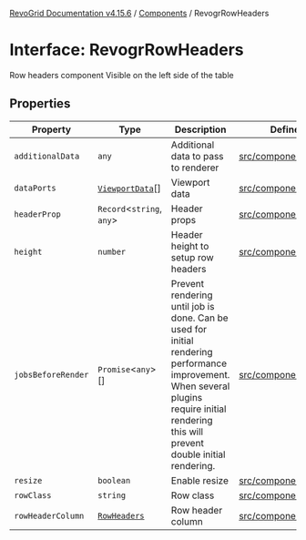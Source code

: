 [RevoGrid Documentation v4.15.6](README.md) / [Components](Namespace.Components.md) / RevogrRowHeaders

# Interface: RevogrRowHeaders

Row headers component
Visible on the left side of the table

## Properties

| Property | Type | Description | Defined in |
| ------ | ------ | ------ | ------ |
| `additionalData` | `any` | Additional data to pass to renderer | [src/components.d.ts:643](https://github.com/revolist/revogrid/blob/8ab186c1ae2faee97d25784acff6dbf4187524f8/src/components.d.ts#L643) |
| `dataPorts` | [`ViewportData`](TypeAlias.ViewportData.md)[] | Viewport data | [src/components.d.ts:647](https://github.com/revolist/revogrid/blob/8ab186c1ae2faee97d25784acff6dbf4187524f8/src/components.d.ts#L647) |
| `headerProp` | `Record`\<`string`, `any`\> | Header props | [src/components.d.ts:651](https://github.com/revolist/revogrid/blob/8ab186c1ae2faee97d25784acff6dbf4187524f8/src/components.d.ts#L651) |
| `height` | `number` | Header height to setup row headers | [src/components.d.ts:655](https://github.com/revolist/revogrid/blob/8ab186c1ae2faee97d25784acff6dbf4187524f8/src/components.d.ts#L655) |
| `jobsBeforeRender` | `Promise`\<`any`\>[] | Prevent rendering until job is done. Can be used for initial rendering performance improvement. When several plugins require initial rendering this will prevent double initial rendering. | [src/components.d.ts:659](https://github.com/revolist/revogrid/blob/8ab186c1ae2faee97d25784acff6dbf4187524f8/src/components.d.ts#L659) |
| `resize` | `boolean` | Enable resize | [src/components.d.ts:663](https://github.com/revolist/revogrid/blob/8ab186c1ae2faee97d25784acff6dbf4187524f8/src/components.d.ts#L663) |
| `rowClass` | `string` | Row class | [src/components.d.ts:667](https://github.com/revolist/revogrid/blob/8ab186c1ae2faee97d25784acff6dbf4187524f8/src/components.d.ts#L667) |
| `rowHeaderColumn` | [`RowHeaders`](Interface.RowHeaders.md) | Row header column | [src/components.d.ts:671](https://github.com/revolist/revogrid/blob/8ab186c1ae2faee97d25784acff6dbf4187524f8/src/components.d.ts#L671) |
